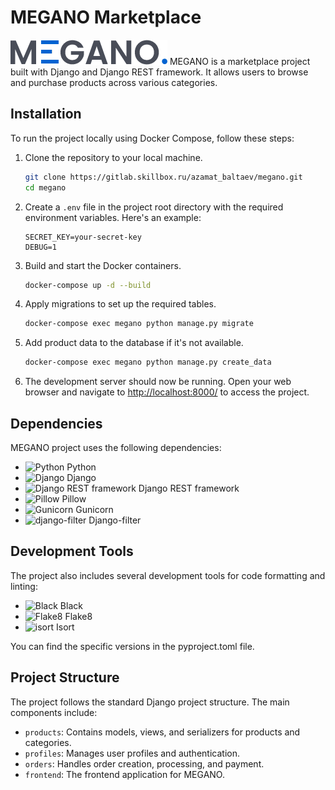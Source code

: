 # MEGANO Marketplace
![image](./frontend/static/frontend/assets/img/logo.png)
MEGANO is a marketplace project built with Django and Django REST framework. It allows users to browse and purchase products across various categories.

## Installation

To run the project locally using Docker Compose, follow these steps:

1. Clone the repository to your local machine.

    ```bash
    git clone https://gitlab.skillbox.ru/azamat_baltaev/megano.git
    cd megano
    ```

2. Create a `.env` file in the project root directory with the required environment variables. Here's an example:

    ```plaintext
    SECRET_KEY=your-secret-key
    DEBUG=1
    ```

3. Build and start the Docker containers.

    ```bash
    docker-compose up -d --build
    ```

4. Apply migrations to set up the required tables.

    ```bash
    docker-compose exec megano python manage.py migrate
    ```

5. Add product data to the database if it's not available.

    ```bash
    docker-compose exec megano python manage.py create_data
    ```

6. The development server should now be running. Open your web browser and navigate to [http://localhost:8000/](http://localhost:8000/) to access the project.

## Dependencies

MEGANO project uses the following dependencies:

- ![Python](https://upload.wikimedia.org/wikipedia/commons/thumb/c/c3/Python-logo-notext.svg/240px-Python-logo-notext.svg.png) Python
- ![Django](https://upload.wikimedia.org/wikipedia/commons/thumb/7/75/Django_logo.svg/320px-Django_logo.svg.png) Django
- ![Django REST framework](https://www.django-rest-framework.org/img/logo.png) Django REST framework
- ![Pillow](https://pillow.readthedocs.io/en/stable/_static/pillow.png) Pillow
- ![Gunicorn](https://gunicorn.org/images/logo.jpg) Gunicorn
- ![django-filter](https://github.com/carltongibson/django-filter/raw/main/docs/_static/django-filter-logo.png) Django-filter

## Development Tools

The project also includes several development tools for code formatting and linting:

- ![Black](https://raw.githubusercontent.com/psf/black/main/docs/_static/logo.png) Black
- ![Flake8](https://gitlab.com/pycqa/flake8/-/raw/main/docs/_static/flake8.svg) Flake8
- ![isort](https://raw.githubusercontent.com/PyCQA/isort/main/docs/_static/isort-logo.png) Isort

You can find the specific versions in the pyproject.toml file.

## Project Structure

The project follows the standard Django project structure. The main components include:

- `products`: Contains models, views, and serializers for products and categories.
- `profiles`: Manages user profiles and authentication.
- `orders`: Handles order creation, processing, and payment.
- `frontend`: The frontend application for MEGANO.
